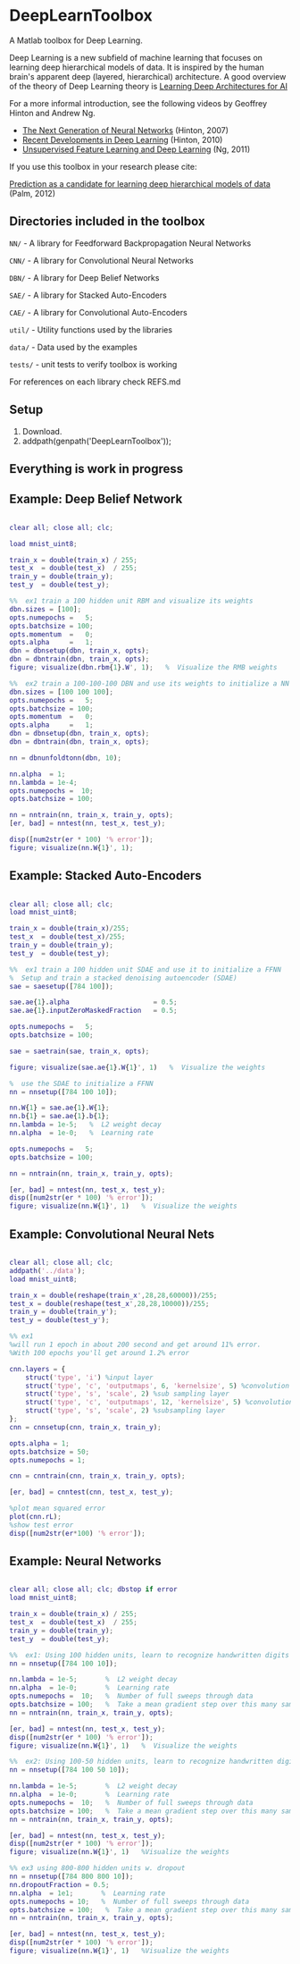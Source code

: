 
DeepLearnToolbox
================

A Matlab toolbox for Deep Learning.

Deep Learning is a new subfield of machine learning that focuses on learning deep hierarchical models of data.
It is inspired by the human brain's apparent deep (layered, hierarchical) architecture.
A good overview of the theory of Deep Learning theory is
[Learning Deep Architectures for AI](http://www.iro.umontreal.ca/~bengioy/papers/ftml_book.pdf)

For a more informal introduction, see the following videos by Geoffrey Hinton and Andrew Ng.

* [The Next Generation of Neural Networks](http://www.youtube.com/watch?v=AyzOUbkUf3M) (Hinton, 2007)
* [Recent Developments in Deep Learning](http://www.youtube.com/watch?v=VdIURAu1-aU) (Hinton, 2010)
* [Unsupervised Feature Learning and Deep Learning](http://www.youtube.com/watch?v=ZmNOAtZIgIk) (Ng, 2011)

If you use this toolbox in your research please cite:

[Prediction as a candidate for learning deep hierarchical models of data](http://www2.imm.dtu.dk/pubdb/views/publication_details.php?id=6284) (Palm, 2012)

Directories included in the toolbox
-----------------------------------

`NN/`   - A library for Feedforward Backpropagation Neural Networks

`CNN/`  - A library for Convolutional Neural Networks

`DBN/`  - A library for Deep Belief Networks

`SAE/`  - A library for Stacked Auto-Encoders

`CAE/` - A library for Convolutional Auto-Encoders

`util/` - Utility functions used by the libraries

`data/` - Data used by the examples

`tests/` - unit tests to verify toolbox is working

For references on each library check REFS.md

Setup
-----

1. Download.
2. addpath(genpath('DeepLearnToolbox'));

Everything is work in progress
------------------------------

Example: Deep Belief Network
---------------------
```matlab

clear all; close all; clc;

load mnist_uint8;

train_x = double(train_x) / 255;
test_x  = double(test_x)  / 255;
train_y = double(train_y);
test_y  = double(test_y);

%%  ex1 train a 100 hidden unit RBM and visualize its weights
dbn.sizes = [100];
opts.numepochs =   5;
opts.batchsize = 100;
opts.momentum  =   0;
opts.alpha     =   1;
dbn = dbnsetup(dbn, train_x, opts);
dbn = dbntrain(dbn, train_x, opts);
figure; visualize(dbn.rbm{1}.W', 1);   %  Visualize the RMB weights

%%  ex2 train a 100-100-100 DBN and use its weights to initialize a NN
dbn.sizes = [100 100 100];
opts.numepochs =   5;
opts.batchsize = 100;
opts.momentum  =   0;
opts.alpha     =   1;
dbn = dbnsetup(dbn, train_x, opts);
dbn = dbntrain(dbn, train_x, opts);

nn = dbnunfoldtonn(dbn, 10);

nn.alpha  = 1;
nn.lambda = 1e-4;
opts.numepochs =  10;
opts.batchsize = 100;

nn = nntrain(nn, train_x, train_y, opts);
[er, bad] = nntest(nn, test_x, test_y);

disp([num2str(er * 100) '% error']);
figure; visualize(nn.W{1}', 1);

```


Example: Stacked Auto-Encoders
---------------------
```matlab

clear all; close all; clc;
load mnist_uint8;

train_x = double(train_x)/255;
test_x  = double(test_x)/255;
train_y = double(train_y);
test_y  = double(test_y);

%%  ex1 train a 100 hidden unit SDAE and use it to initialize a FFNN
%  Setup and train a stacked denoising autoencoder (SDAE)
sae = saesetup([784 100]);

sae.ae{1}.alpha                     = 0.5;
sae.ae{1}.inputZeroMaskedFraction   = 0.5;

opts.numepochs =   5;
opts.batchsize = 100;

sae = saetrain(sae, train_x, opts);

figure; visualize(sae.ae{1}.W{1}', 1)   %  Visualize the weights

%  use the SDAE to initialize a FFNN
nn = nnsetup([784 100 10]);

nn.W{1} = sae.ae{1}.W{1};
nn.b{1} = sae.ae{1}.b{1};
nn.lambda = 1e-5;   %  L2 weight decay
nn.alpha  = 1e-0;   %  Learning rate

opts.numepochs =   5;
opts.batchsize = 100;

nn = nntrain(nn, train_x, train_y, opts);

[er, bad] = nntest(nn, test_x, test_y);
disp([num2str(er * 100) '% error']);
figure; visualize(nn.W{1}', 1)   %  Visualize the weights

```


Example: Convolutional Neural Nets
---------------------
```matlab

clear all; close all; clc;
addpath('../data');
load mnist_uint8;

train_x = double(reshape(train_x',28,28,60000))/255;
test_x = double(reshape(test_x',28,28,10000))/255;
train_y = double(train_y');
test_y = double(test_y');

%% ex1 
%will run 1 epoch in about 200 second and get around 11% error. 
%With 100 epochs you'll get around 1.2% error

cnn.layers = {
    struct('type', 'i') %input layer
    struct('type', 'c', 'outputmaps', 6, 'kernelsize', 5) %convolution layer
    struct('type', 's', 'scale', 2) %sub sampling layer
    struct('type', 'c', 'outputmaps', 12, 'kernelsize', 5) %convolution layer
    struct('type', 's', 'scale', 2) %subsampling layer
};
cnn = cnnsetup(cnn, train_x, train_y);

opts.alpha = 1;
opts.batchsize = 50;
opts.numepochs = 1;

cnn = cnntrain(cnn, train_x, train_y, opts);

[er, bad] = cnntest(cnn, test_x, test_y);

%plot mean squared error
plot(cnn.rL);
%show test error
disp([num2str(er*100) '% error']);
```


Example: Neural Networks
---------------------
```matlab

clear all; close all; clc; dbstop if error
load mnist_uint8;

train_x = double(train_x) / 255;
test_x  = double(test_x)  / 255;
train_y = double(train_y);
test_y  = double(test_y);

%%  ex1: Using 100 hidden units, learn to recognize handwritten digits
nn = nnsetup([784 100 10]);

nn.lambda = 1e-5;       %  L2 weight decay
nn.alpha  = 1e-0;       %  Learning rate
opts.numepochs =  10;   %  Number of full sweeps through data
opts.batchsize = 100;   %  Take a mean gradient step over this many samples
nn = nntrain(nn, train_x, train_y, opts);

[er, bad] = nntest(nn, test_x, test_y);
disp([num2str(er * 100) '% error']);
figure; visualize(nn.W{1}', 1)   %  Visualize the weights

%%  ex2: Using 100-50 hidden units, learn to recognize handwritten digits
nn = nnsetup([784 100 50 10]);

nn.lambda = 1e-5;       %  L2 weight decay
nn.alpha  = 1e-0;       %  Learning rate
opts.numepochs =  10;   %  Number of full sweeps through data
opts.batchsize = 100;   %  Take a mean gradient step over this many samples
nn = nntrain(nn, train_x, train_y, opts);

[er, bad] = nntest(nn, test_x, test_y);
disp([num2str(er * 100) '% error']);
figure; visualize(nn.W{1}', 1)   %Visualize the weights

%% ex3 using 800-800 hidden units w. dropout
nn = nnsetup([784 800 800 10]);
nn.dropoutFraction = 0.5;
nn.alpha  = 1e1;       %  Learning rate
opts.numepochs = 10;   %  Number of full sweeps through data
opts.batchsize = 100;   %  Take a mean gradient step over this many samples
nn = nntrain(nn, train_x, train_y, opts);

[er, bad] = nntest(nn, test_x, test_y);
disp([num2str(er * 100) '% error']);
figure; visualize(nn.W{1}', 1)   %Visualize the weights
```


